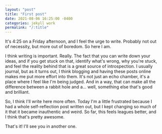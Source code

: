 ```yaml
---
layout: "post"
title: "First post"
date: 2021-08-06 16:25:00 -0400
categories: jekyll work
permalink: "/:title"
---
```


It's 4:25 on a Friday afternoon, and I feel the urge to write. Probably not out of necessity, but more out of boredom. So here I am.

I think writing is important. Really. The fact that you can write down your ideas, and if you get stuck on that, identify what's wrong, why you're stuck, and feel the reality behind that is a great source of introspection. I usually journal, but as it turns out, I think blogging and having these posts online makes me put more effort into them. It's not just an echo chamber, it's a place where I feel like I'm being judged. And in a way, that can make all the difference between a rabbit hole and a... well, something else that's good and brilliant.

So, I think I'll write here more often. Today I'm a little frustrated because I had a whole self-reflection post written out, but I kept changing so much of it that it became inauthentic and weird. So far, this feels leagues better, and I think that's pretty awesome.

That's it! I'll see you in another one.

